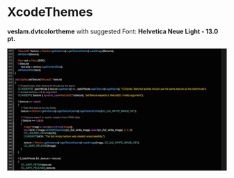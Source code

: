 # XcodeThemes
**veslam.dvtcolortheme** with suggested Font: **Helvetica Neue Light - 13.0 pt.**

![](https://raw.githubusercontent.com/veslam/XcodeThemes/master/veslam-screenshot-fullscale.png)
